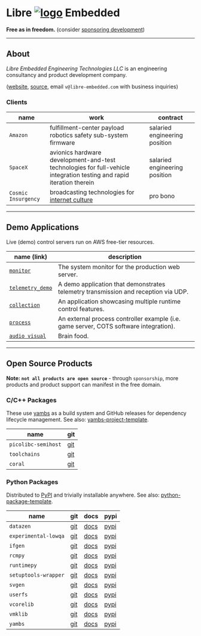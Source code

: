 <!--
    =====================================
    generator=datazen
    version=3.2.3
    hash=bbbd008146c337eba555f854280ffb7a
    =====================================
-->

# Libre [![logo](https://libre-embedded.com/static/png/chip-circle-bootstrap/128x128.png)](https://libre-embedded.com) Embedded

**Free as in freedom.** (consider
[sponsoring development](https://github.com/sponsors/libre-embedded))

---

## About

*Libre Embedded Engineering Technologies LLC* is an engineering consultancy
and product development company.

([website](https://libre-embedded.com), [source](https://github.com/libre-embedded),
email `v@libre-embedded.com` with business inquiries)

### Clients

| name | work | contract |
|------|------|----------|
| `Amazon` | fulfillment-center payload robotics safety sub-system firmware | salaried engineering position |
| `SpaceX` | avionics hardware development-and-test technologies for full-vehicle integration testing and rapid iteration therein | salaried engineering position |
| `Cosmic Insurgency` | broadcasting technologies for [internet culture](https://www.youtube.com/@cosmic-insurgency) | pro bono |

---

## Demo Applications

Live (demo) control servers run on AWS free-tier resources.

| name (link) | description |
|-------------|-------------|
| [`monitor`](https://libre-embedded.com/monitor/#linux/linux:cpu.percent) | The system monitor for the production web server. |
| [`telemetry_demo`](https://libre-embedded.com/telemetry_demo/#rx/rx:timestamp,sequence) | A demo application that demonstrates telemetry transmission and reception via UDP. |
| [`collection`](https://libre-embedded.com/collection/#wave1,hide-tabs/wave1:sin,cos) | An application showcasing multiple runtime control features. |
| [`process`](https://libre-embedded.com/process/#process_dev/process_dev:uptime) | An external process controller example (i.e. game server, COTS software integration). |
| [`audio visual`](https://www.youtube.com/@cosmic-insurgency) | Brain food. |

---

## Open Source Products

**Note: `not all products are open source`** - through `sponsorship`, more
products and product support can manifest in the free domain.

### C/C++ Packages

These use [yambs](https://github.com/libre-embedded/yambs) as a build system
and GitHub releases for dependency lifecycle management. See also:
[yambs-project-template](https://github.com/libre-embedded/yambs-project-template).

| name | git |
|------|-----|
| `picolibc-semihost` | [git](https://github.com/libre-embedded/picolibc-semihost) |
| `toolchains` | [git](https://github.com/libre-embedded/toolchains) |
| `coral` | [git](https://github.com/libre-embedded/coral) |

### Python Packages

Distributed to [PyPI](https://pypi.org/) and trivially installable anywhere.
See also:
[python-package-template](https://github.com/libre-embedded/python-package-template).

| name | git | docs | pypi |
|------|-----|------|------|
| `datazen` | [git](https://github.com/libre-embedded/datazen) | [docs](https://libre-embedded.com/python/datazen) | [pypi](https://pypi.org/project/datazen)
| `experimental-lowqa` | [git](https://github.com/libre-embedded/experimental-lowqa) | [docs](https://libre-embedded.com/python/experimental-lowqa) | [pypi](https://pypi.org/project/experimental-lowqa)
| `ifgen` | [git](https://github.com/libre-embedded/ifgen) | [docs](https://libre-embedded.com/python/ifgen) | [pypi](https://pypi.org/project/ifgen)
| `rcmpy` | [git](https://github.com/libre-embedded/rcmpy) | [docs](https://libre-embedded.com/python/rcmpy) | [pypi](https://pypi.org/project/rcmpy)
| `runtimepy` | [git](https://github.com/libre-embedded/runtimepy) | [docs](https://libre-embedded.com/python/runtimepy) | [pypi](https://pypi.org/project/runtimepy)
| `setuptools-wrapper` | [git](https://github.com/libre-embedded/setuptools-wrapper) | [docs](https://libre-embedded.com/python/setuptools-wrapper) | [pypi](https://pypi.org/project/setuptools-wrapper)
| `svgen` | [git](https://github.com/libre-embedded/svgen) | [docs](https://libre-embedded.com/python/svgen) | [pypi](https://pypi.org/project/svgen)
| `userfs` | [git](https://github.com/libre-embedded/userfs) | [docs](https://libre-embedded.com/python/userfs) | [pypi](https://pypi.org/project/userfs)
| `vcorelib` | [git](https://github.com/libre-embedded/vcorelib) | [docs](https://libre-embedded.com/python/vcorelib) | [pypi](https://pypi.org/project/vcorelib)
| `vmklib` | [git](https://github.com/libre-embedded/vmklib) | [docs](https://libre-embedded.com/python/vmklib) | [pypi](https://pypi.org/project/vmklib)
| `yambs` | [git](https://github.com/libre-embedded/yambs) | [docs](https://libre-embedded.com/python/yambs) | [pypi](https://pypi.org/project/yambs)
